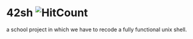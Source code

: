 # 42sh ![HitCount](http://hits.dwyl.com/mostafaMamoni/42.sh.svg)
a school project in which we have to recode a fully functional unix shell.
